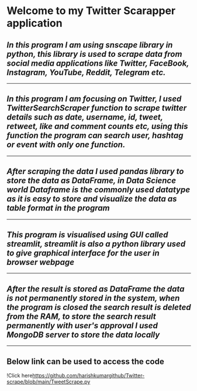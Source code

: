 # **Welcome to my Twitter Scarapper application**

## _In this program I am using snscape library in python, this library is used to scrape data from social media applications like Twitter, FaceBook, Instagram, YouTube, Reddit, Telegram etc._
---
## _In this program I am focusing on Twitter, I used TwitterSearchScraper function to scrape twitter details such as date, username, id, tweet, retweet, like and comment counts etc, using this function the program can search user, hashtag or event with only one function._
---
## _After scraping the data I used pandas library to store the data as DataFrame, in Data Science world Dataframe is the commonly used datatype as it is easy to store and visualize the data as table format in the program_
---
## _This program is visualised using GUI called streamlit, streamlit is also a python library used to give graphical interface for the user in browser webpage_
---
## _After the result is stored as DataFrame the data is not permanently stored in the system, when the program is closed the search result is deleted from the RAM, to store the search result permanently with user's approval I used MongoDB server to store the data locally_
---
## Below link can be used to access the code
!Click here<https://github.com/harishkumargithub/Twitter-scrape/blob/main/TweetScrape.py>
